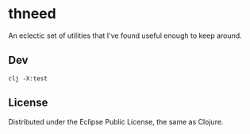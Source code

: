 # thneed

An eclectic set of utilities that I've found useful enough to keep around.

## Dev

    clj -X:test

## License

Distributed under the Eclipse Public License, the same as Clojure.


